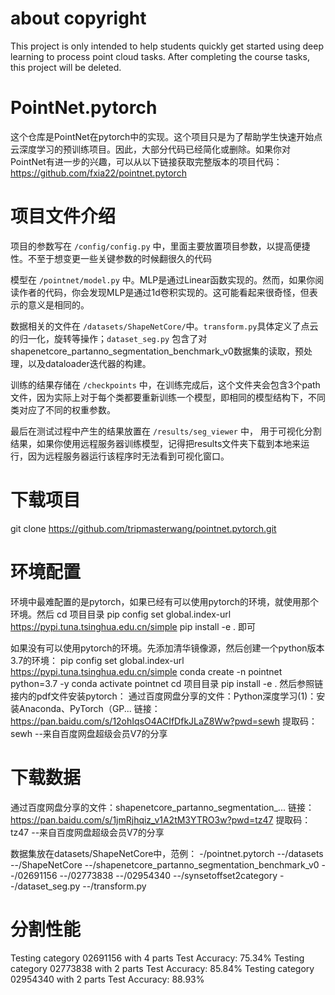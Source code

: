 # about copyright
This project is only intended to help students quickly get started using deep learning to process point cloud tasks. After completing the course tasks, this project will be deleted.

# PointNet.pytorch
这个仓库是PointNet在pytorch中的实现。这个项目只是为了帮助学生快速开始点云深度学习的预训练项目。因此，大部分代码已经简化或删除。如果你对PointNet有进一步的兴趣，可以从以下链接获取完整版本的项目代码：https://github.com/fxia22/pointnet.pytorch

# 项目文件介绍
项目的参数写在 `/config/config.py` 中，里面主要放置项目参数，以提高便捷性。不至于想变更一些关键参数的时候翻很久的代码

模型在 `/pointnet/model.py` 中。MLP是通过Linear函数实现的。然而，如果你阅读作者的代码，你会发现MLP是通过1d卷积实现的。这可能看起来很奇怪，但表示的意义是相同的。

数据相关的文件在 `/datasets/ShapeNetCore/`中。`transform.py`具体定义了点云的归一化，旋转等操作；`dataset_seg.py` 包含了对shapenetcore_partanno_segmentation_benchmark_v0数据集的读取，预处理，以及dataloader迭代器的构建。

训练的结果存储在 `/checkpoints` 中，在训练完成后，这个文件夹会包含3个path文件，因为实际上对于每个类都要重新训练一个模型，即相同的模型结构下，不同类对应了不同的权重参数。

最后在测试过程中产生的结果放置在 `/results/seg_viewer` 中， 用于可视化分割结果，如果你使用远程服务器训练模型，记得把results文件夹下载到本地来运行，因为远程服务器运行该程序时无法看到可视化窗口。

# 下载项目
git clone https://github.com/tripmasterwang/pointnet.pytorch.git

# 环境配置
环境中最难配置的是pytorch，如果已经有可以使用pytorch的环境，就使用那个环境。然后
cd 项目目录
pip config set global.index-url https://pypi.tuna.tsinghua.edu.cn/simple
pip install -e .
即可

如果没有可以使用pytorch的环境。先添加清华镜像源，然后创建一个python版本3.7的环境：
pip config set global.index-url https://pypi.tuna.tsinghua.edu.cn/simple
conda create -n pointnet python=3.7 -y
conda activate pointnet
cd 项目目录
pip install -e .
然后参照链接内的pdf文件安装pytorch：
通过百度网盘分享的文件：Python深度学习(1)：安装Anaconda、PyTorch（GP...
链接：https://pan.baidu.com/s/12ohIqsO4ACIfDfkJLaZ8Ww?pwd=sewh 
提取码：sewh 
--来自百度网盘超级会员V7的分享



# 下载数据

通过百度网盘分享的文件：shapenetcore_partanno_segmentation_...
链接：https://pan.baidu.com/s/1jmRjhqiz_v1A2tM3YTRO3w?pwd=tz47 
提取码：tz47 
--来自百度网盘超级会员V7的分享

数据集放在datasets/ShapeNetCore中，范例：
-/pointnet.pytorch
    --/datasets
    --/ShapeNetCore
        --/shapenetcore_partanno_segmentation_benchmark_v0
        --/02691156
        --/02773838
        --/02954340
        --/synsetoffset2category
        --/dataset_seg.py
        --/transform.py

# 分割性能

Testing category 02691156 with 4 parts
Test Accuracy: 75.34%
Testing category 02773838 with 2 parts
Test Accuracy: 85.84%
Testing category 02954340 with 2 parts
Test Accuracy: 88.93%

